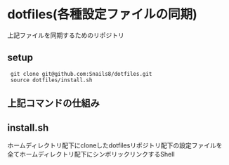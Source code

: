 # dotfiles(各種設定ファイルの同期)
上記ファイルを同期するためのリポジトリ
## setup
```
 git clone git@github.com:Snails8/dotfiles.git
 source dotfiles/install.sh
 ```
 ## 上記コマンドの仕組み

## install.sh
ホームディレクトリ配下にcloneしたdotfilesリポジトリ配下の設定ファイルを
全てホームディレクトリ配下にシンボリックリンクするShell
